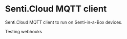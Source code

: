 # Senti.Cloud MQTT client

Senti.Cloud MQTT client to run on Senti-in-a-Box devices. 

Testing webhooks

